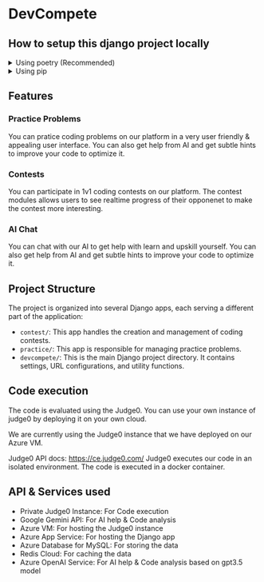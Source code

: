 # DevCompete

## How to setup this django project locally
<details>
    <summary>Using poetry (Recommended)</summary>
    Steps:
    <ol>
        <li>Install poetry from <a href="https://python-poetry.org/docs/#installation">here</a></li>
        <li>Clone this repository</li>
        <li>Run <code>poetry install</code> in the root directory of the project</li>
        <li>Run <code>poetry shell</code> to activate the virtual environment</li>
        <li>Run <code>python manage.py migrate</code> to apply migrations</li>
        <li>Run <code>python manage.py collectstatic</code> to collect static files</li>
        <li>Run <code>python manage.py createsuperuser</code> to create a superuser</li>
        <li>Run <code>python manage.py runserver</code> to run the server</li>
        <li>Go to <code>localhost:8000</code> to view the website</li>
    </ol>
</details>

<details>
    <summary>Using pip</summary>
    Steps:
    <ol>
        <li>Clone this repository</li>
        <li>Run <code>pip install -r requirements.txt</code> in the root directory of the project</li>
        <li>Run <code>python manage.py migrate</code> to apply migrations</li>
        <li>Run <code>python manage.py collectstatic</code> to collect static files</li>
        <li>Run <code>python manage.py createsuperuser</code> to create a superuser</li>
        <li>Run <code>python manage.py runserver</code> to run the server</li>
        <li>Go to <code>localhost:8000</code> to view the website</li>
    </ol>
</details>

## Features
### Practice Problems
You can pratice coding problems on our platform in a very user friendly & appealing user interface. You can also get help from AI and get subtle hints to improve your code to optimize it.

### Contests
You can participate in 1v1 coding contests on our platform. 
The contest modules allows users to see realtime progress of their opponenet to make the contest more interesting.

### AI Chat
You can chat with our AI to get help with learn and upskill yourself. You can also get help from AI and get subtle hints to improve your code to optimize it.

## Project Structure

The project is organized into several Django apps, each serving a different part of the application:

- `contest/`: This app handles the creation and management of coding contests.
- `practice/`: This app is responsible for managing practice problems.
- `devcompete/`: This is the main Django project directory. It contains settings, URL configurations, and utility functions.

## Code execution
The code is evaluated using the Judge0. You can use your own instance of judge0 by deploying it on your own cloud. 

We are currently using the Judge0 instance that we have deployed on our Azure VM. 

Judge0 API docs: https://ce.judge0.com/
Judge0 executes our code in an isolated environment. The code is executed in a docker container.

## API & Services used
- Private Judge0 Instance: For Code execution
- Google Gemini API: For AI help & Code analysis
- Azure VM: For hosting the Judge0 instance
- Azure App Service: For hosting the Django app
- Azure Database for MySQL: For storing the data
- Redis Cloud: For caching the data
- Azure OpenAI Service: For AI help & Code analysis based on gpt3.5 model